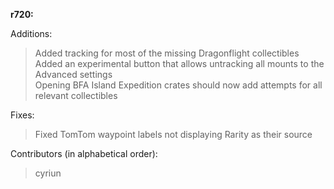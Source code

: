 **r720:**

Additions:
> Added tracking for most of the missing Dragonflight collectibles
<br>Added an experimental button that allows untracking all mounts to the Advanced settings
<br>Opening BFA Island Expedition crates should now add attempts for all relevant collectibles

Fixes:
> Fixed TomTom waypoint labels not displaying Rarity as their source

Contributors (in alphabetical order):
> cyriun

